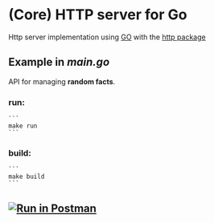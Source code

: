 # (Core) HTTP server for Go
Http server implementation using <a href="https://go.dev" target="_blank">GO</a> with the <a href="https://pkg.go.dev/net/http" target="_blank">http package</a>

## Example in *main.go*
API for managing **random facts**.

### run:
    ```
    make run
    ```
### build:
    ```
    make build
    ```
## [![Run in Postman](https://run.pstmn.io/button.svg)](https://app.getpostman.com/run-collection/20965100-0ae56b7f-4db6-4f48-8fee-7381ac5c1423?action=collection%2Ffork&collection-url=entityId%3D20965100-0ae56b7f-4db6-4f48-8fee-7381ac5c1423%26entityType%3Dcollection%26workspaceId%3Dd7133bd4-d700-48e5-89ef-f37f79a9339a)